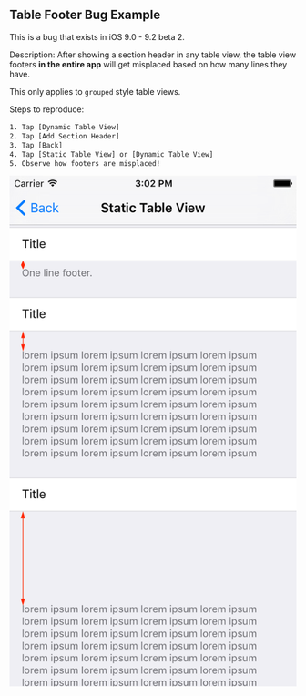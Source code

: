 ## Table Footer Bug Example

This is a bug that exists in iOS 9.0 - 9.2 beta 2.

Description:
After showing a section header in any table view, the table view footers **in the entire app** will get misplaced based on how many lines they have.

This only applies to `grouped` style table views.

Steps to reproduce:
	
	1. Tap [Dynamic Table View]
	2. Tap [Add Section Header]
	3. Tap [Back]
	4. Tap [Static Table View] or [Dynamic Table View]
	5. Observe how footers are misplaced!

![screen](Screens/screen.png?raw=true)
